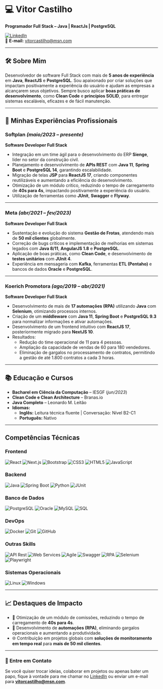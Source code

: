 # 💻 **Vitor Castilho**  
**Programador Full Stack – Java | ReactJs | PostgreSQL**  

[![LinkedIn](https://img.shields.io/badge/LinkedIn-0077B5?style=flat&logo=linkedin&logoColor=white)](https://www.linkedin.com/in/castilho)  
📧 **E-mail:** vitorcastilho@msn.com

---

## 🛠 **Sobre Mim**  
Desenvolvedor de software Full Stack com mais de **5 anos de experiência** em **Java**, **ReactJS** e **PostgreSQL**. Sou apaixonado por criar soluções que impactam positivamente a experiência do usuário e ajudam as empresas a alcançarem seus objetivos. Sempre busco aplicar **boas práticas de desenvolvimento**, como **Clean Code** e **princípios SOLID**, para entregar sistemas escaláveis, eficazes e de fácil manutenção.  

---

## 🚀 **Minhas Experiências Profissionais**  

### **Softplan** *(maio/2023 – presente)*  
**Software Developer Full Stack**  
- Integração em um time ágil para o desenvolvimento do ERP **Sienge**, líder no setor da construção civil.  
- Planejamento e desenvolvimento de **APIs REST** com **Java 11**, **Spring Boot** e **PostgreSQL 14**, garantindo escalabilidade.  
- Migração de telas **JSP** para **ReactJS 17**, criando componentes reutilizáveis e aumentando a eficiência do desenvolvimento.  
- Otimização de um módulo crítico, reduzindo o tempo de carregamento de **40s para 4s**, impactando positivamente a experiência do usuário.  
- Utilização de ferramentas como **JUnit**, **Swagger** e **Flyway**.  

---

### **Meta** *(abr/2021 – fev/2023)*  
**Software Developer Full Stack**  
- Sustentação e evolução do sistema **Gestão de Frotas**, atendendo mais de **50 mil clientes** globalmente.  
- Correção de bugs críticos e implementação de melhorias em sistemas legados com **Java 8/11**, **AngularJS 1.8** e **PostgreSQL**.  
- Aplicação de boas práticas, como **Clean Code**, e desenvolvimento de **testes unitários** com **JUnit 4**.  
- Experiência em mensageria com **Kafka**, ferramentas **ETL (Pentaho)** e bancos de dados **Oracle** e **PostgreSQL**.  

---

### **Koerich Promotora** *(ago/2019 – abr/2021)*  
**Software Developer Full Stack**  
- Desenvolvimento de mais de **17 automações (RPA)** utilizando **Java** com **Selenium**, otimizando processos internos.  
- Criação de um **middleware** com **Java 11**, **Spring Boot** e **PostgreSQL 9.3** para normalizar informações e ativar automações.  
- Desenvolvimento de um frontend intuitivo com **ReactJS 17**, posteriormente migrado para **NextJS 10**.  
- Resultados:  
  - Redução do time operacional de 11 para 4 pessoas.  
  - Ampliação da capacidade de vendas de 60 para 180 vendedores.  
  - Eliminação de gargalos no processamento de contratos, permitindo a gestão de até 1.800 contratos a cada 3 horas.  

---

## 📚 **Educação e Cursos**  
- **Bacharel em Ciência da Computação** – IESGF (*jun/2023*)  
- **Clean Code e Clean Architecture** – Branas.io  
- **Java Completo** – Leonardo M. Leitão  
- **Idiomas:**  
  - **Inglês:** Leitura técnica fluente | Conversação: Nível B2-C1  
  - **Português:** Nativo  

---

## Competências Técnicas

### Frontend
![React](https://img.shields.io/badge/ReactJS-61DAFB?style=flat-square&logo=react&logoColor=white) ![Next.js](https://img.shields.io/badge/Next.js-000000?style=flat-square&logo=nextdotjs&logoColor=white) ![Bootstrap](https://img.shields.io/badge/Bootstrap-7952B3?style=flat-square&logo=bootstrap&logoColor=white) ![CSS3](https://img.shields.io/badge/CSS3-1572B6?style=flat-square&logo=css3&logoColor=white) ![HTML5](https://img.shields.io/badge/HTML5-E34F26?style=flat-square&logo=html5&logoColor=white) ![JavaScript](https://img.shields.io/badge/JavaScript-F7DF1E?style=flat-square&logo=javascript&logoColor=black)

### Backend
![Java](https://img.shields.io/badge/Java-007396?style=flat-square&logo=java&logoColor=white) ![Spring Boot](https://img.shields.io/badge/Spring%20Boot-6DB33F?style=flat-square&logo=springboot&logoColor=white) ![Python](https://img.shields.io/badge/Python-3776AB?style=flat-square&logo=python&logoColor=white) ![JUnit](https://img.shields.io/badge/JUnit-25A162?style=flat-square&logo=junit&logoColor=white)

### Banco de Dados
![PostgreSQL](https://img.shields.io/badge/PostgreSQL-336791?style=flat-square&logo=postgresql&logoColor=white) ![Oracle](https://img.shields.io/badge/Oracle-F80000?style=flat-square&logo=oracle&logoColor=white) ![MySQL](https://img.shields.io/badge/MySQL-4479A1?style=flat-square&logo=mysql&logoColor=white) ![SQL](https://img.shields.io/badge/SQL-003B57?style=flat-square&logo=postgresql&logoColor=white)

### DevOps
![Docker](https://img.shields.io/badge/Docker-2496ED?style=flat-square&logo=docker&logoColor=white) ![Git](https://img.shields.io/badge/Git-F05032?style=flat-square&logo=git&logoColor=white) ![GitHub](https://img.shields.io/badge/GitHub-181717?style=flat-square&logo=github&logoColor=white)

### Outras Skills
![API Rest](https://img.shields.io/badge/API%20Rest-25B7F1?style=flat-square&logo=swagger&logoColor=white) ![Web Services](https://img.shields.io/badge/Web%20Services-005D6B?style=flat-square&logo=swagger&logoColor=white) ![Agile](https://img.shields.io/badge/Agile-FF6F00?style=flat-square&logo=agile&logoColor=white) ![Swagger](https://img.shields.io/badge/Swagger-85EA2D?style=flat-square&logo=swagger&logoColor=white) ![RPA](https://img.shields.io/badge/RPA-000000?style=flat-square&logo=automationanywhere&logoColor=white) ![Selenium](https://img.shields.io/badge/Selenium-43B02A?style=flat-square&logo=selenium&logoColor=white) ![Playwright](https://img.shields.io/badge/Playwright-000000?style=flat-square&logo=playwright&logoColor=white)

### Sistemas Operacionais
![Linux](https://img.shields.io/badge/Linux-FCC624?style=flat-square&logo=linux&logoColor=black) ![Windows](https://img.shields.io/badge/Windows-0078D6?style=flat-square&logo=windows&logoColor=white)


---

## 📈 **Destaques de Impacto**  
- 🚀 Otimização de um módulo de comissões, reduzindo o tempo de carregamento de **40s para 4s**.  
- 🔧 Desenvolvimento de **automações (RPA)**, eliminando gargalos operacionais e aumentando a produtividade.  
- 🌐 Contribuição em projetos globais com **soluções de monitoramento em tempo real** para **mais de 50 mil clientes**.  

---

### 💬 **Entre em Contato**  

Se você quiser trocar ideias, colaborar em projetos ou apenas bater um papo, fique à vontade para me chamar no [LinkedIn](https://www.linkedin.com/in/castilho) ou enviar um e-mail para **vitorcastilho@msn.com**.
